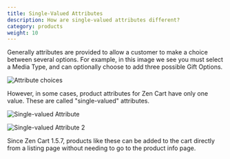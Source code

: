 ```yaml
---
title: Single-Valued Attributes 
description: How are single-valued attributes different? 
category: products
weight: 10
---
```


Generally attributes are provided to allow a customer to make a choice between several options.  For example, in this image we see you must select a Media Type, and can optionally choose to add three possible Gift Options. 

![Attribute choices](/images/attributes.png) 

However, in some cases, product attributes for Zen Cart have only one value.  These are called "single-valued" attributes. 


![Single-valued Attribute](/images/single_valued_attribute.png) 

![Single-valued Attribute 2](/images/single_valued_attribute_2.png) 

Since Zen Cart 1.5.7, products like these can be added to the cart directly from a listing page without needing to go to the product info page.




